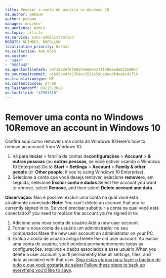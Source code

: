 ```yaml
---
title: Remover a conta de usuário no Windows 10
ms.author: pebaum
author: pebaum
manager: mnirkhe
ms.audience: Admin
ms.topic: article
ms.service: o365-administration
ROBOTS: NOINDEX, NOFOLLOW
localization_priority: Normal
ms.collection: Adm_O365
ms.custom:
- "3449"
- "9001448"
ms.openlocfilehash: 58f18a2ef8f685b4ebb4b274f506e2de03bb0807
ms.sourcegitcommit: c6692ce0fa1358ec3529e59ca0ecdfdea4cdc759
ms.translationtype: MT
ms.contentlocale: pt-BR
ms.lasthandoff: 09/15/2020
ms.locfileid: "47801316"
---
```

# <a name="remove-an-account-in-windows-10"></a><span data-ttu-id="cab71-102">Remover uma conta no Windows 10</span><span class="sxs-lookup"><span data-stu-id="cab71-102">Remove an account in Windows 10</span></span>

<span data-ttu-id="cab71-103">Confira aqui como remover uma conta do Windows 10:</span><span class="sxs-lookup"><span data-stu-id="cab71-103">Here's how to remove an account from Windows 10:</span></span>

1. <span data-ttu-id="cab71-104">Vá para **Iniciar**  >  família de contas de**configurações**  >  **Account**  >  **& outras pessoas** (ou **outras pessoas**, se você estiver usando o Windows 10 Enterprise).</span><span class="sxs-lookup"><span data-stu-id="cab71-104">Go to **Start** > **Settings** > **Account** > **Family & other people** (or **Other people**, if you're using Windows 10 Enterprise).</span></span>
2. <span data-ttu-id="cab71-105">Selecione a conta que você deseja remover, selecione **remover**e, em seguida, selecione **Excluir conta e dados**.</span><span class="sxs-lookup"><span data-stu-id="cab71-105">Select the account you want to remove, select **Remove**, and then select **Delete account and data**.</span></span>
 
<span data-ttu-id="cab71-106">**Observação:** Não é possível excluir uma conta na qual você está atualmente conectado.</span><span class="sxs-lookup"><span data-stu-id="cab71-106">**Note:** You can't delete an account that you're currently signed in to.</span></span>  <span data-ttu-id="cab71-107">Se você precisar substituir a conta na qual você está conectado:</span><span class="sxs-lookup"><span data-stu-id="cab71-107">If you need to replace the account you're signed in to:</span></span>

1. <span data-ttu-id="cab71-108">Adicione uma nova conta de usuário.</span><span class="sxs-lookup"><span data-stu-id="cab71-108">Add a new user account.</span></span>
2. <span data-ttu-id="cab71-109">Tornar a nova conta de usuário um administrador no seu computador.</span><span class="sxs-lookup"><span data-stu-id="cab71-109">Make the new user account an administrator on your PC.</span></span>
3. <span data-ttu-id="cab71-110">Exclua a conta de usuário antiga.</span><span class="sxs-lookup"><span data-stu-id="cab71-110">Delete the old user account.</span></span> <span data-ttu-id="cab71-111">Ao excluir uma conta de usuário, você perderá permanentemente todas as configurações, arquivos e dados associados a esse usuário.</span><span class="sxs-lookup"><span data-stu-id="cab71-111">When you delete a user account, you'll permanently lose all settings, files, and data associated with that user.</span></span> <span data-ttu-id="cab71-112">[Siga estas etapas para fazer o backup de tudo o que você gostaria de salvar](https://support.microsoft.com/help/4027408/windows-10-backup-and-restore).</span><span class="sxs-lookup"><span data-stu-id="cab71-112">[Follow these steps to back up everything you'd like to save](https://support.microsoft.com/help/4027408/windows-10-backup-and-restore).</span></span>